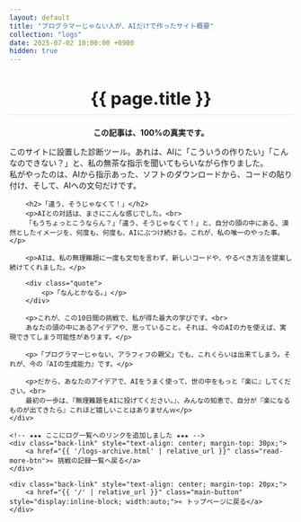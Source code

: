 ```yaml
---
layout: default
title: "プログラマーじゃない人が、AIだけで作ったサイト概要"
collection: "logs"
date: 2025-07-02 10:00:00 +0900
hidden: true
---
```

<div class="container blog-post">
    <header style="text-align:center; margin-bottom: 20px;">
        <h1 style="font-size: 2.2em; border-bottom: 2px solid #eee; padding-bottom:10px; margin-bottom: 5px;">{{ page.title }}</h1>
    </header>
    <div class="content">
        <div class="attention-box">
            <p style="font-weight: bold; text-align: center;">この記事は、100%の真実です。</p>
            <p>このサイトに設置した診断ツール。あれは、AIに「こういうの作りたい」「こんなのできない？」と、私の無茶な指示を聞いてもらいながら作りました。<br>
            私がやったのは、AIから指示あった、ソフトのダウンロードから、コードの貼り付け、そして、AIへの文句だけです。</p>
        </div>
        
        <h2>「違う、そうじゃなくて！」</h2>
        <p>AIとの対話は、まさにこんな感じでした。<br>
        「もうちょっとこうならん？」「違う、そうじゃなくて！」と、自分の頭の中にある、漠然としたイメージを、何度も、何度も、AIにぶつけ続ける。これが、私の唯一のやった事。</p>

        <p>AIは、私の無理難題に一度も文句を言わず、新しいコードや、やるべき方法を提案し続けてくれました。</p>

        <div class="quote">
            <p>「なんとかなる。」</p>
        </div>

        <p>これが、この10日間の挑戦で、私が得た最大の学びです。<br>
        あなたの頭の中にあるアイデアや、思っていること。それは、今のAIの力を使えば、実現できてしまう可能性があります。</p>

        <p>「プログラマーじゃない、アラフィフの親父」でも、これくらいは出来てしまう。それが、今の『AIの生成能力』です。</p>

        <p>だから、あなたのアイデアで、AIをうまく使って、世の中をもっと『楽に』してください。<br>
        最初の一歩は、『無理難題をAIに投げてください。』、みんなの知恵で、自分が『楽になるものが出てきたら』これほど嬉しいことはありませんｗ</p>
    </div>
    
    <!-- ★★★ ここにログ一覧へのリンクを追加しました ★★★ -->
    <div class="back-link" style="text-align: center; margin-top: 30px;">
        <a href="{{ '/logs-archive.html' | relative_url }}" class="read-more-btn">« 挑戦の記録一覧へ戻る</a>
    </div>

    <div class="back-link" style="text-align: center; margin-top: 20px;">
        <a href="{{ '/' | relative_url }}" class="main-button" style="display:inline-block; width:auto;">« トップページに戻る</a>
    </div>
</div>
